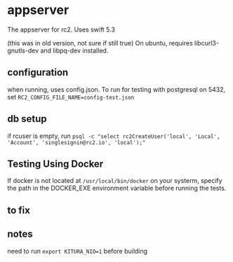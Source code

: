 # appserver

The appserver for rc2. Uses swift 5.3

(this was in old version, not sure if still true)
On ubuntu, requires libcurl3-gnutls-dev and libpq-dev installed.

## configuration

when running, uses config.json. To run for testing with postgresql on 5432, set `RC2_CONFIG_FILE_NAME=config-test.json`

## db setup

if rcuser is empty, run `psql -c "select rc2CreateUser('local', 'Local', 'Account', 'singlesignin@rc2.io', 'local');"`

## Testing Using Docker

If docker is not located at  `/usr/local/bin/docker`  on your systerm, specify the path in the DOCKER_EXE environment variable before running the tests. 

## to fix

## notes

need to run `export KITURA_NIO=1` before building


